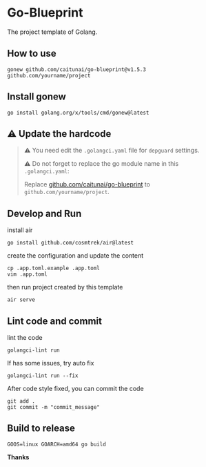 # Go-Blueprint
The project template of Golang.

## How to use
```shell
gonew github.com/caitunai/go-blueprint@v1.5.3 github.com/yourname/project
```

## Install gonew
```shell
go install golang.org/x/tools/cmd/gonew@latest
```

## ⚠️ Update the hardcode
> ⚠️ You need edit the `.golangci.yaml` file for `depguard` settings.
> 
> ⚠️ Do not forget to replace the go module name in this `.golangci.yaml`:
> 
> Replace [github.com/caitunai/go-blueprint](https://github.com/caitunai/go-blueprint/blob/main/.golangci.yaml#L79) to `github.com/yourname/project`.

## Develop and Run
install air
```shell
go install github.com/cosmtrek/air@latest
```
create the configuration and update the content
```shell
cp .app.toml.example .app.toml
vim .app.toml
```
then run project created by this template
```shell
air serve
```

## Lint code and commit
lint the code
```shell
golangci-lint run
```

If has some issues, try auto fix

```shell
golangci-lint run --fix
```

After code style fixed, you can commit the code
```shell
git add .
git commit -m "commit_message"
```

## Build to release
```shell
GOOS=linux GOARCH=amd64 go build
```

**Thanks**
